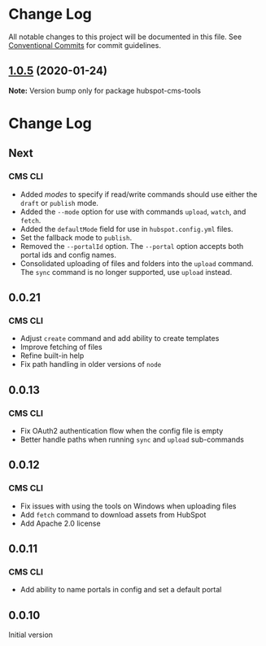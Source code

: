 # Change Log

All notable changes to this project will be documented in this file.
See [Conventional Commits](https://conventionalcommits.org) for commit guidelines.

## [1.0.5](https://github.com/HubSpot/hubspot-cms-tools/compare/v1.0.5-beta.4...v1.0.5) (2020-01-24)

**Note:** Version bump only for package hubspot-cms-tools





Change Log
==========

## Next

### CMS CLI

 * Added *modes* to specify if read/write commands should use either the `draft` or `publish` mode.
 * Added the `--mode` option for use with commands `upload`, `watch`, and `fetch`.
 * Added the `defaultMode` field for use in `hubspot.config.yml` files.
 * Set the fallback mode to `publish`.
 * Removed the `--portalId` option. The `--portal` option accepts both portal ids and config names.
 * Consolidated uploading of files and folders into the `upload` command. The `sync` command is no longer supported, use `upload` instead.

## 0.0.21

### CMS CLI

 * Adjust `create` command and add ability to create templates
 * Improve fetching of files
 * Refine built-in help
 * Fix path handling in older versions of `node`

## 0.0.13

### CMS CLI

 * Fix OAuth2 authentication flow when the config file is empty
 * Better handle paths when running `sync` and `upload` sub-commands

## 0.0.12

### CMS CLI

 * Fix issues with using the tools on Windows when uploading files
 * Add `fetch` command to download assets from HubSpot
 * Add Apache 2.0 license

## 0.0.11

### CMS CLI

 * Add ability to name portals in config and set a default portal

## 0.0.10

Initial version
